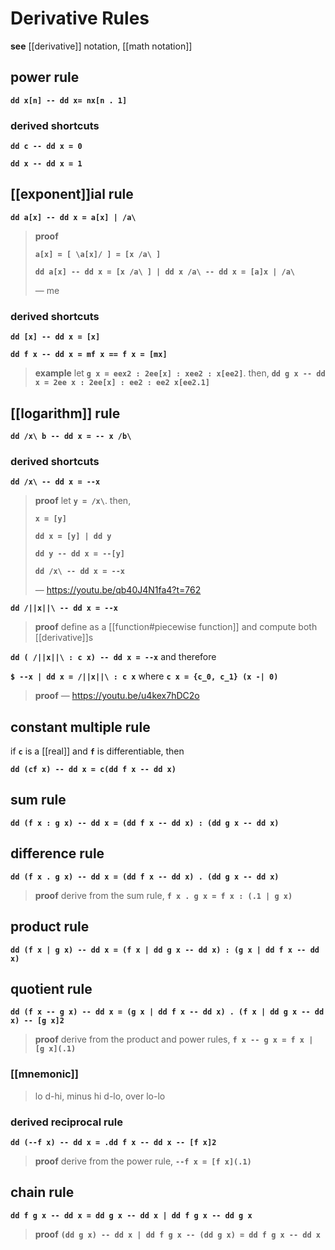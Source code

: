 # Derivative Rules

**see** [[derivative]] notation, [[math notation]]

## power rule

**`dd x[n] -- dd x= nx[n . 1]`**

### derived shortcuts

**`dd c -- dd x = 0`**

**`dd x -- dd x = 1`**

## [[exponent]]ial rule

**`dd a[x] -- dd x = a[x] | /a\`**

> **proof**
>
> **`a[x] = [ \a[x]/ ] = [x /a\ ]`**
>
> **`dd a[x] -- dd x = [x /a\ ] | dd x /a\ -- dd x = [a]x | /a\`**
>
> &mdash; me

### derived shortcuts

**`dd [x] -- dd x = [x]`**

**`dd f x -- dd x = mf x == f x = [mx]`**

> **example** let **`g x = eex2 : 2ee[x] : xee2 : x[ee2]`**. then, **`dd g x -- dd x = 2ee x : 2ee[x] : ee2 : ee2 x[ee2.1]`**

## [[logarithm]] rule

**`dd /x\ b -- dd x = -- x /b\`**

### derived shortcuts

**`dd /x\ -- dd x = --x`**

> **proof** let **`y = /x\`**. then,
>
> **`x = [y]`**
>
> **`dd x = [y] | dd y`**
>
> **`dd y -- dd x = --[y]`**
>
> **`dd /x\ -- dd x = --x`**
>
> &mdash; <https://youtu.be/qb40J4N1fa4?t=762>

**`dd /||x||\ -- dd x = --x`**

> **proof** define as a [[function#piecewise function]] and compute both [[derivative]]s

**`dd ( /||x||\ : c x) -- dd x = --x`** and therefore

**`$ --x | dd x = /||x||\ : c x`** where **`c x = {c_0, c_1} (x -| 0)`**

> **proof** &mdash; <https://youtu.be/u4kex7hDC2o>

## constant multiple rule

if **`c`** is a [[real]] and **`f`** is differentiable, then

**`dd (cf x) -- dd x = c(dd f x -- dd x)`**

## sum rule

**`dd (f x : g x) -- dd x = (dd f x -- dd x) : (dd g x -- dd x)`**

## difference rule

**`dd (f x . g x) -- dd x = (dd f x -- dd x) . (dd g x -- dd x)`**

> **proof** derive from the sum rule, **`f x . g x = f x : (.1 | g x)`**

## product rule

**`dd (f x | g x) -- dd x = (f x | dd g x -- dd x) : (g x | dd f x -- dd x)`**

## quotient rule

**`dd (f x -- g x) -- dd x = (g x | dd f x -- dd x) . (f x | dd g x -- dd x) -- [g x]2`**

> **proof** derive from the product and power rules, **`f x -- g x = f x | [g x](.1)`**

### [[mnemonic]]

> lo d-hi, minus hi d-lo, over lo-lo

### derived reciprocal rule

**`dd (--f x) -- dd x = .dd f x -- dd x -- [f x]2`**

> **proof** derive from the power rule, **`--f x = [f x](.1)`**

## chain rule

**`dd f g x -- dd x = dd g x -- dd x | dd f g x -- dd g x`**

> **proof** **`(dd g x) -- dd x | dd f g x -- (dd g x) = dd f g x -- dd x`**

